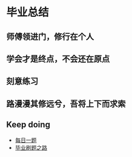# 毕业总结
## 师傅领进门，修行在个人
## 学会才是终点，不会还在原点
## 刻意练习
## 路漫漫其修远兮，吾将上下而求索

## Keep doing
- [每日一题](./每日一题.md)
- [毕业刷题之路](./毕业刷题之路.md)